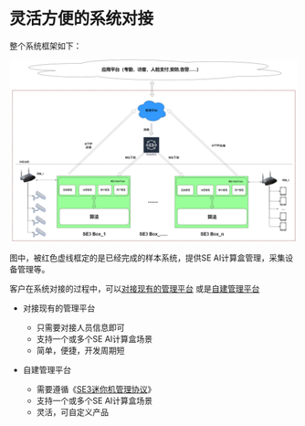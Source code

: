 # 灵活方便的系统对接

整个系统框架如下：

![](../../../../imgs/Arch.png)

图中，被红色虚线框定的是已经完成的样本系统，提供SE AI计算盒管理，采集设备管理等。

客户在系统对接的过程中，可以[对接现有的管理平台](dui-jie-guan-li-ping-tai/README.md) 或是[自建管理平台](../xi-tong-dui-jie-shuo-ming-shu/dui-jie-SE3-he-zi\README.md)

+ 对接现有的管理平台
  + 只需要对接人员信息即可
  + 支持一个或多个SE AI计算盒场景
  + 简单，便捷，开发周期短

+ 自建管理平台
  + 需要遵循《[SE3迷你机管理协议](../xi-tong-dui-jie-shuo-ming-shu/dui-jie-SE3-he-zi\README.md)》
  + 支持一个或多个SE AI计算盒场景
  + 灵活，可自定义产品